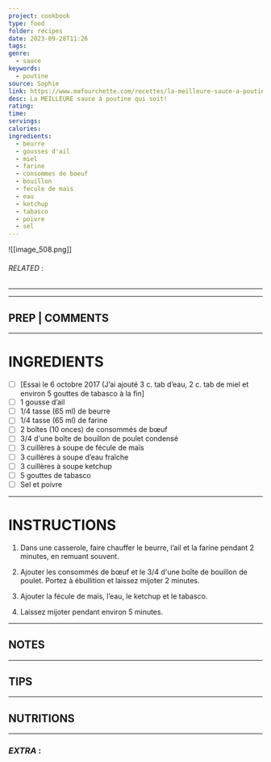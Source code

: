 ```yaml
---
project: cookbook
type: food
folder: recipes
date: 2023-09-28T11:26
tags: 
genre:
  - sauce
keywords:
  - poutine
source: Sophie
link: https://www.mafourchette.com/recettes/la-meilleure-sauce-a-poutine-qui-soit-vous-aurez-envie-de-la-tester-tout-de-suite
desc: La MEILLEURE sauce à poutine qui soit!
rating: 
time: 
servings: 
calories: 
ingredients:
  - beurre
  - gousses d'ail
  - miel
  - farine
  - consommes de boeuf
  - bouillon
  - fecule de mais
  - eau
  - ketchup
  - tabasco
  - poivre
  - sel
---
```


![[image_508.png]]
###### *RELATED* : 
---


---
## PREP | COMMENTS



---
# INGREDIENTS

- [ ] [Essai le 6 octobre 2017 (J’ai ajouté 3 c. tab d’eau, 2 c. tab de miel et environ 5 gouttes de tabasco à la fin]
- [ ] 1 gousse d’ail
- [ ] 1/4 tasse (65 ml) de beurre
- [ ] 1/4 tasse (65 ml) de farine
- [ ] 2 boîtes (10 onces) de consommés de bœuf
- [ ] 3/4 d'une boîte de bouillon de poulet condensé 
- [ ] 3 cuillères à soupe de fécule de maïs
- [ ] 3 cuillères à soupe d’eau fraîche
- [ ] 3 cuillères à soupe ketchup
- [ ] 5 gouttes de tabasco
- [ ] Sel et poivre

---
# INSTRUCTIONS

1. Dans une casserole, faire chauffer le beurre, l’ail et la farine pendant 2 minutes, en remuant souvent.
    
2. Ajouter les consommés de bœuf et le 3/4 d'une boîte de bouillon de poulet. Portez à ébullition et laissez mijoter 2 minutes.
    
3. Ajouter la fécule de maïs, l’eau, le ketchup et le tabasco.
    
4. Laissez mijoter pendant environ 5 minutes.

---
## NOTES



---
## TIPS



---
## NUTRITIONS



---
### *EXTRA* :



